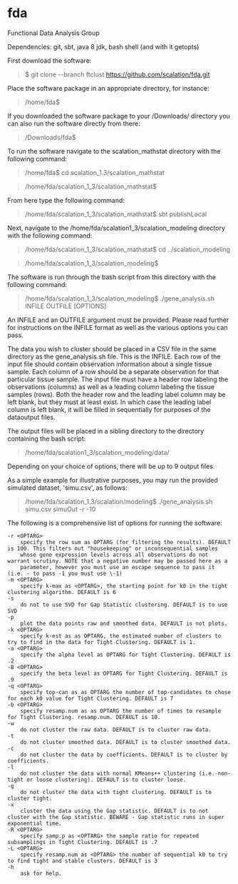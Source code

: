 # fda
Functional Data Analysis Group

Dependencies: git, sbt, java 8 jdk, bash shell (and with it getopts)

First download the software:

   >$ git clone --branch ftclust https://github.com/scalation/fda.git

Place the software package in an appropriate directory, for instance:

   >/home/fda$

If you downloaded the software package to your /Downloads/ directory you can also run the software directly from there:

   >/Downloads/fda$

To run the software navigate to the scalation_mathstat directory with the following command:

   >/home/fda$ cd scalation_1.3/scalation_mathstat

   >/home/fda/scalation_1_3/scalation_mathstat$
   
From here type the following command:

   >/home/fda/scalation_1_3/scalation_mathstat$ sbt publishLocal

Next, navigate to the /home/fda/scalation1_3/scalation_modeling directory with the following command:

   >/home/fda/scalation_1_3/scalation_mathstat$ cd ../scalation_modeling

   >/home/fda/scalation_1_3/scalation_modeling$ 

The software is run through the bash script from this directory with the following command: 

   >/home/fda/scalation_1_3/scalation_modeling$ ./gene_analysis.sh INFILE OUTFILE [OPTIONS]

An INFILE and an OUTFILE argument must be provided. Please read further for instructions on the INFILE format as well as the various options you can pass. 

The data you wish to cluster should be placed in a CSV file in the same directory as the gene_analysis.sh file. This is the INFILE.
Each row of the input file should contain observation information about a single tissue sample.
Each column of a row should be a separate observation for that particular tissue sample.
The input file must have a header row labeling the observations (columns) as well as a leading column labeling the tissue samples (rows).
Both the header row and the leading label column may be left blank, but they must at least exist.
In which case the leading label column is left blank, it will be filled in sequentially for purposes of the dataoutput files.

The output files will be placed in a sibling directory to the directory containing the bash script: 

   >/home/fda/scalation1_3/scalation_modeling/data/

Depending on your choice of options, there will be up to 9 output files. 

As a simple example for illustrative purposes, you may run the provided simulated dataset, 'simu.csv', as follows:

   >/home/fda/scalation_1.3/scalation/modeling$ ./gene_analysis.sh simu.csv simuOut -r \-10

The following is a comprehensive list of options for running the software:

	-r <OPTARG>
		specify the row sum as OPTARG (for filtering the results). DEFAULT is 100. This filters out "housekeeping" or inconsequential samples
		whose gene expression levels across all observations do not warrant scrutiny. NOTE that a negative number may be passed here as a
		parameter, however you must use an escape sequence to pass it (i.e. - to pass -1 you must use \-1)
	-m <OPTARG>
		specify k-max as <OPTARG>, the starting point for k0 in the tight clustering algorithm. DEFAULT is 6
	-s
		do not to use SVD for Gap Statistic clustering. DEFAULT is to use SVD
	-p
		plot the data points raw and smoothed data. DEFAULT is not plots. 
	-k <OPTARG>
		specify k-est as as OPTARG, the estimated number of clusters to try to find in the data for Tight Clustering. DEFAULT is 1.  
	-a <OPTARG>
		specify the alpha level as OPTARG for Tight Clustering. DEFAULT is .2
	-B <OPTARG>
		specify the beta level as OPTARG for Tight Clustering. DEFAULT is .9
	-q <OPTARG>
		specify top-can as as OPTARG the number of top-candidates to chose for each k0 value for Tight Clustering. DEFAULT is 7 
	-b <OPTARG>
		specify resamp.num as as OPTARG the number of times to resample for Tight Clustering. resamp.num. DEFAULT is 10. 
	-w
		do not cluster the raw data. DEFAULT is to cluster raw data. 
	-t
		do not cluster smoothed data. DEFAULT is to cluster smoothed data. 
	-c
		do not cluster the data by coefficients. DEFAULT is to cluster by coefficients. 
	-l
		do not cluster the data with normal KMeans++ clustering (i.e.-non-tight or loose clustering). DEFAULT is to cluster loose. 
	-g
		do not cluster the data with tight clustering. DEFAULT is to cluster tight. 
	-x
		cluster the data using the Gap statistic. DEFAULT is to not cluster with the Gap statistic. BEWARE - Gap statistic runs in super exponential time.
	-R <OPTARG>
		specify samp.p as <OPTARG> the sample ratio for repeated subsamplings in Tight Clustering. DEFAULT is .7
	-L <OPTARG>
		specify resamp.num as <OPTARG> the number of sequential k0 to try to find tight and stable clusters. DEFAULT is 3
	-h
		ask for help. 
	
